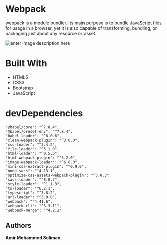 ﻿# Webpack

webpack is a module bundler. Its main purpose is to bundle JavaScript files for usage in a browser, yet it is also capable of transforming, bundling, or packaging just about any resource or asset.

![enter image description here](https://camo.githubusercontent.com/d18f4a7a64244f703efcb322bf298dcb4ca38856/68747470733a2f2f7765627061636b2e6a732e6f72672f6173736574732f69636f6e2d7371756172652d6269672e737667)
#  Built With

- HTML5
- CSS3
- Bootstrap
- JavaScript

#  devDependencies
    "@babel/core": "^7.8.4",
    "@babel/preset-env": "^7.8.4",
    "babel-loader": "^8.0.6",
    "clean-webpack-plugin": "^3.0.0",
    "css-loader": "^3.4.2",
    "file-loader": "^5.1.0",
    "html-loader": "^0.5.5",
    "html-webpack-plugin": "^3.2.0",
    "image-webpack-loader": "^6.0.0",
    "mini-css-extract-plugin": "^0.9.0",
    "node-sass": "^4.13.1",
    "optimize-css-assets-webpack-plugin": "^5.0.3",
    "sass-loader": "^8.0.2",
    "style-loader": "^1.1.3",
    "ts-loader": "^6.2.1",
    "typescript": "^3.8.2",
    "url-loader": "^3.0.0",
    "webpack": "^4.41.6",
    "webpack-cli": "^3.3.11",
    "webpack-merge": "^4.2.2"
## Authors
**Amir Mohammed Soliman**

